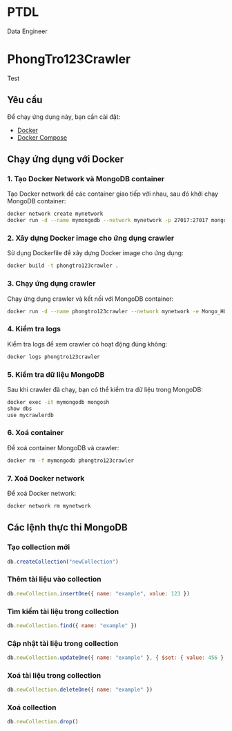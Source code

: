 # PTDL

Data Engineer

# PhongTro123Crawler

Test

## Yêu cầu

Để chạy ứng dụng này, bạn cần cài đặt:

- [Docker](https://www.docker.com/)
- [Docker Compose](https://docs.docker.com/compose/)

## Chạy ứng dụng với Docker

### 1. Tạo Docker Network và MongoDB container

Tạo Docker network để các container giao tiếp với nhau, sau đó khởi chạy MongoDB container:

```bash
docker network create mynetwork
docker run -d --name mymongodb --network mynetwork -p 27017:27017 mongo
```

### 2. Xây dựng Docker image cho ứng dụng crawler

Sử dụng Dockerfile để xây dựng Docker image cho ứng dụng:

```bash
docker build -t phongtro123crawler .
```

### 3. Chạy ứng dụng crawler

Chạy ứng dụng crawler và kết nối với MongoDB container:

```bash
docker run -d --name phongtro123crawler --network mynetwork -e Mongo_HOST=mymongodb phongtro123crawler
```

### 4. Kiểm tra logs

Kiểm tra logs để xem crawler có hoạt động đúng không:

```bash
docker logs phongtro123crawler
```

### 5. Kiểm tra dữ liệu MongoDB

Sau khi crawler đã chạy, bạn có thể kiểm tra dữ liệu trong MongoDB:

```bash
docker exec -it mymongodb mongosh
show dbs
use mycrawlerdb
```

### 6. Xoá container

Để xoá container MongoDB và crawler:

```bash
docker rm -f mymongodb phongtro123crawler
```

### 7. Xoá Docker network

Để xoá Docker network:

```bash
docker network rm mynetwork
```

## Các lệnh thực thi MongoDB

### Tạo collection mới

```javascript
db.createCollection("newCollection")
```

### Thêm tài liệu vào collection

```javascript
db.newCollection.insertOne({ name: "example", value: 123 })
```

### Tìm kiếm tài liệu trong collection

```javascript
db.newCollection.find({ name: "example" })
```

### Cập nhật tài liệu trong collection

```javascript
db.newCollection.updateOne({ name: "example" }, { $set: { value: 456 } })
```

### Xoá tài liệu trong collection

```javascript
db.newCollection.deleteOne({ name: "example" })
```

### Xoá collection

```javascript
db.newCollection.drop()
```